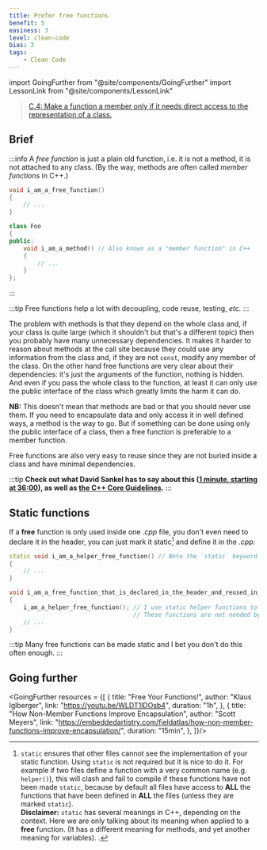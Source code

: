 ```yaml
---
title: Prefer free functions
benefit: 5
easiness: 3
level: clean-code
bias: 3
tags:
    - Clean Code
---
```

import GoingFurther from "@site/components/GoingFurther"
import LessonLink from "@site/components/LessonLink"

> [C.4: Make a function a member only if it needs direct access to the representation of a class.](https://isocpp.github.io/CppCoreGuidelines/CppCoreGuidelines#c4-make-a-function-a-member-only-if-it-needs-direct-access-to-the-representation-of-a-class)

## Brief

:::info
A *free function* is just a plain old function, i.e. it is not a method, it is not attached to any class. (By the way, methods are often called *member functions* in C++.)
```cpp
void i_am_a_free_function()
{
    // ...
}

class Foo
{
public:
    void i_am_a_method() // Also known as a "member function" in C++
    {
        // ...
    }
};
```
:::

:::tip
Free functions help a lot with decoupling, code reuse, testing, *etc.*
:::

The problem with methods is that they depend on the whole class and, if your class is quite large (which it shouldn't but that's a different topic) then you probably have many unnecessary dependencies. It makes it harder to reason about methods at the call site because they could use any information from the class and, if they are not `const`, modify any member of the class. On the other hand free functions are very clear about their dependencies: it's just the arguments of the function, nothing is hidden. And even if you pass the whole class to the function, at least it can only use the public interface of the class which greatly limits the harm it can do.

**NB:** This doesn't mean that methods are bad or that you should never use them. If you need to encapsulate data and only access it in well defined ways, a method is the way to go. But if something can be done using only the public interface of a class, then a free function is preferable to a member function.

Free functions are also very easy to reuse since they are not buried inside a class and have minimal dependencies.

:::tip
**Check out what David Sankel has to say about this ([1 minute, starting at 36:00](https://youtu.be/ta3S8CRN2TM?t=2159)), as well as [the C++ Core Guidelines](https://isocpp.github.io/CppCoreGuidelines/CppCoreGuidelines#c4-make-a-function-a-member-only-if-it-needs-direct-access-to-the-representation-of-a-class).**
:::

## Static functions

If a **free** function is only used inside one *.cpp* file, you don't even need to declare it in the header, you can just mark it static[^1] and define it in the *.cpp*:

[^1]: `static` ensures that other files cannot see the implementation of your static function. Using `static` is not required but it is nice to do it. For example if two files define a function with a very common name (e.g. `helper()`), this will clash and fail to compile if these functions have not been made `static`, because by default all files have access to **ALL** the functions that have been defined in **ALL** the files (unless they are marked `static`).<br/>
**Disclaimer:** `static` has several meanings in C++, depending on the context. Here we are only talking about its meaning when applied to a **free** function. (It has a different meaning for methods, and yet another meaning for variables). <LessonLink text="Refer to the lesson on static for more information" slug="static"/>.

```cpp
static void i_am_a_helper_free_function() // Note the `static` keyword here.
{
    // ...
}

void i_am_a_free_function_that_is_declared_in_the_header_and_reused_in_other_files()
{
    i_am_a_helper_free_function(); // I use static helper functions to implement myself.
                                   // These functions are not needed by anyone but me so they are marked `static`.
    // ...
}
```

:::tip
Many free functions can be made static and I bet you don't do this often enough.
:::

## Going further

<GoingFurther resources = {[
    {
        title: "Free Your Functions!",
        author: "Klaus Iglberger",
        link: "https://youtu.be/WLDT1lDOsb4",
        duration: "1h",
    },
    {
        title: "How Non-Member Functions Improve Encapsulation",
        author: "Scott Meyers",
        link: "https://embeddedartistry.com/fieldatlas/how-non-member-functions-improve-encapsulation/",
        duration: "15min",
    },
]}/>